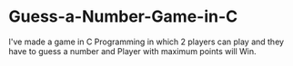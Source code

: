 # Guess-a-Number-Game-in-C
I've made a game in C Programming in which 2 players can play and they have to guess a number and Player with maximum points will Win.
